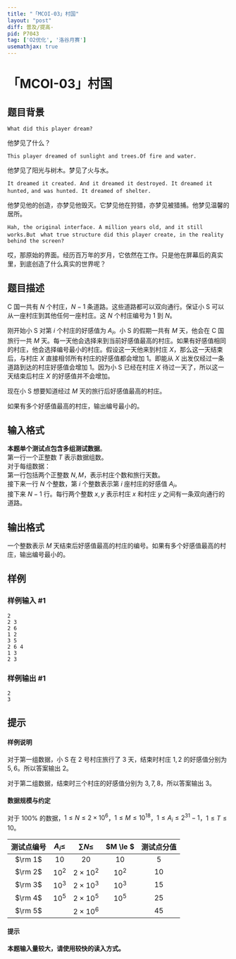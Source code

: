 ```yaml
---
title: "「MCOI-03」村国"
layout: "post"
diff: 普及/提高-
pid: P7043
tag: ['O2优化', '洛谷月赛']
usemathjax: true
---
```


# 「MCOI-03」村国
## 题目背景

$\texttt{What did this player dream?}$

他梦见了什么？

$\texttt{This player dreamed of sunlight and trees.Of fire and water.}$

他梦见了阳光与树木。梦见了火与水。

$\texttt{It dreamed it created. And it dreamed it destroyed. It dreamed it hunted,}$ 
$\texttt{and was hunted. It dreamed of shelter.}$

他梦见他的创造，亦梦见他毁灭。它梦见他在狩猎，亦梦见被猎捕。他梦见温馨的居所。

$\texttt{Hah, the original interface. A million years old, and it still works.But}$ 
$\texttt{ what true structure did this player create, in the reality behind the screen?}$

哎，那原始的界面。经历百万年的岁月，它依然在工作。只是他在屏幕后的真实里，到底创造了什么真实的世界呢？
## 题目描述

C 国一共有 $N$ 个村庄，$N-1$ 条道路。这些道路都可以双向通行。保证小 S 可以从一座村庄到其他任何一座村庄。这 $N$ 个村庄编号为 $1$ 到 $N$。

刚开始小 S 对第 $i$ 个村庄的好感值为 $A_i$。小 S 的假期一共有 $M$ 天，他会在 C 国旅行一共 $M$ 天。每一天他会选择来到当前好感值最高的村庄。如果有好感值相同的村庄，他会选择编号最小的村庄。假设这一天他来到村庄 $X$，那么这一天结束后，与村庄 $X$ 直接相邻所有村庄的好感值都会增加 $1$。即能从 $X$ 出发仅经过一条道路到达的村庄好感值会增加 $1$。因为小 S 已经在村庄 $X$ 待过一天了，所以这一天结束后村庄 $X$ 的好感值并不会增加。

现在小 S 想要知道经过 $M$ 天的旅行后好感值最高的村庄。

如果有多个好感值最高的村庄，输出编号最小的。
## 输入格式

**本题单个测试点包含多组测试数据**。        
第一行一个正整数 $T$ 表示数据组数。      
对于每组数据：      
第一行包括两个正整数 $N,M$，表示村庄个数和旅行天数。     
接下来一行 $N$ 个整数，第 $i$ 个整数表示第 $i$ 座村庄的好感值 $A_i$。        
接下来 $N-1$ 行。每行两个整数 $x,y$ 表示村庄 $x$ 和村庄 $y$ 之间有一条双向通行的道路。
## 输出格式

一个整数表示 $M$ 天结束后好感值最高的村庄的编号。如果有多个好感值最高的村庄，输出编号最小的。
## 样例

### 样例输入 #1
```
2
2 3
2 6
1 2
3 5
2 6 4
1 3
2 3
```
### 样例输出 #1
```
2
3
```
## 提示

#### 样例说明

对于第一组数据，小 S 在 $2$ 号村庄旅行了 $3$ 天，结束时村庄 $1,2$ 的好感值分别为 $5,6$。所以答案输出 $2$。

对于第二组数据，结束时三个村庄的好感值分别为 $3,7,8$，所以答案输出 $3$。

#### 数据规模与约定

对于 $100\%$ 的数据，$1 \le N\le 2\times10^6$，$1 \le M\le10^{18}$，$1 \le A_i\le2^{31}-1$，$1 \le T\le10$。

| 测试点编号 | $A_i\le$ | $\sum N \le$ | $M \le $ | 测试点分值 |
| :----------: | :----------: | :----------: | :----------: | :----------: |
| $\rm 1$ | $10$ | $20$ | $10$ | $5$ |
| $\rm 2$ | $10^2$ | $2 \times 10^2$ | $10^2$ | $10$ |
| $\rm 3$ | $10^3$ | $2 \times 10^3$ | $10^3$ | $15$ |
| $\rm 4$ | $10^5$ | $2 \times 10^5$ | $10^5$ | $25$ |
| $\rm 5$ |  | $2 \times 10^6$ |  | $45$ |

#### 提示

**本题输入量较大，请使用较快的读入方式。**
